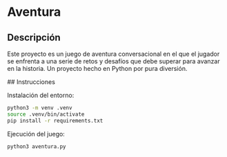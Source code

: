 # Aventura

## Descripción

Este proyecto es un juego de aventura conversacional en el que el jugador se enfrenta a una serie de retos y desafíos que debe superar para avanzar en la historia. Un proyecto hecho en Python por pura diversión.

## Instrucciones

Instalación del entorno:

```bash
python3 -m venv .venv
source .venv/bin/activate
pip install -r requirements.txt
``` 

Ejecución del juego:

```bash
python3 aventura.py
```
